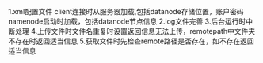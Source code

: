 1.xml配置文件 client连接时从服务器加载,包括datanode存储位置，账户密码 namenode启动时加载，包括datanode节点信息
2.log文件完善
3.后台运行时中断处理
4.上传文件时文件名重复时设置返回信息无法上传，remotepath中文件夹不存在时返回适当信息
5.获取文件时先检查remote路径是否存在，如不存在返回适当信息